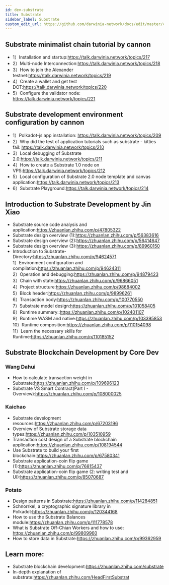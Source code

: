 ```yaml
---
id: dev-substrate
title: Substrate
sidebar_label: Substrate
custom_edit_url: https://github.com/darwinia-network/docs/edit/master/content/en/dev-substrate.md
---
```


## Substrate minimalist chain tutorial by cannon
- 1）Installation and startup:https://talk.darwinia.network/topics/217
- 2）Multi-node Interconnection:https://talk.darwinia.network/topics/218
- 3）How to join the Alexander testnet:https://talk.darwinia.network/topics/219
- 4）Create a wallet and get test DOT:https://talk.darwinia.network/topics/220
- 5）Configure the validator node: https://talk.darwinia.network/topics/221

## Substrate development environment configuration by cannon
- 1）Polkadot-js app installation: https://talk.darwinia.network/topics/209
- 2）Why did the test of application tutorials such as substrate - kitties fail: https://talk.darwinia.network/topics/210
- 3）Local debugging of Substrate 2.0:https://talk.darwinia.network/topics/211
- 4）How to create a Substrate 1.0 node on VPS:https://talk.darwinia.network/topics/212
- 5）Local configuration of Substrate 2.0 node template and canvas application:https://talk.darwinia.network/topics/213
- 6）Substrate Playground:https://talk.darwinia.network/topics/214

## Introduction to Substrate Development by Jin Xiao
- Substrate source code analysis and application:https://zhuanlan.zhihu.com/p/47805322
- Substrate design overview (1):https://zhuanlan.zhihu.com/p/56383616
- Substrate design overview (2):https://zhuanlan.zhihu.com/p/56414647
- Substrate design overview (3):https://zhuanlan.zhihu.com/p/89960150
- Introduction to Substrate-Directory:https://zhuanlan.zhihu.com/p/94624571  
  1）Environment configuration and compilation:https://zhuanlan.zhihu.com/p/94624311  
  2）Operation and debugging:https://zhuanlan.zhihu.com/p/94879423  
  3）Chain with state:https://zhuanlan.zhihu.com/p/96866051  
  4）Project structure:https://zhuanlan.zhihu.com/p/98684002  
  5）Block header:https://zhuanlan.zhihu.com/p/98996261  
  6）Transaction body:https://zhuanlan.zhihu.com/p/100770550  
  7）Substrate model design:https://zhuanlan.zhihu.com/p/101058405  
  8）Runtime summary::https://zhuanlan.zhihu.com/p/102401107  
  9）Runtime WASM and native:https://zhuanlan.zhihu.com/p/103395853  
  10）Runtime composition:https://zhuanlan.zhihu.com/p/110154098  
  11）Learn the necessary skills for Runtime:https://zhuanlan.zhihu.com/p/110185152  

## Substrate Blockchain Development by Core Dev
### Wang Dahui
- How to calculate transaction weight in Substrate:https://zhuanlan.zhihu.com/p/109696123
- Substrate VS Smart Contract(Part I - Overview):https://zhuanlan.zhihu.com/p/108000025
### Kaichao
- Substrate development resources:https://zhuanlan.zhihu.com/p/67203196
- Overview of Substrate storage data types:https://zhuanlan.zhihu.com/p/103510959
- Transaction cost design of a Substrate blockchain application:https://zhuanlan.zhihu.com/p/108194544
- Use Substrate to build your first blockchain:https://zhuanlan.zhihu.com/p/67580341
- Substrate application-coin flip game (1):https://zhuanlan.zhihu.com/p/76815437
- Substrate application-coin flip game (2: writing test and UI):https://zhuanlan.zhihu.com/p/85070687
### Potato
- Design patterns in Substrate:https://zhuanlan.zhihu.com/p/114284851
- Schnorrkel, a cryptographic signature library in Polkadot:https://zhuanlan.zhihu.com/p/120344168
- How to use the Substrate Balances module:https://zhuanlan.zhihu.com/p/111778578
- What is Substrate Off-Chian Workers and how to use: https://zhuanlan.zhihu.com/p/99809960
- How to store data in Substrate:https://zhuanlan.zhihu.com/p/99362959

## Learn more:
- Substrate blockchain development:https://zhuanlan.zhihu.com/substrate
- In-depth explanation of substrate:https://zhuanlan.zhihu.com/HeadFirstSubstrat
